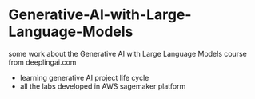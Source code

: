 # Generative-AI-with-Large-Language-Models
some work about the Generative AI with Large Language Models course from deeplingai.com
- learning  generative AI project life cycle
- all the labs developed in AWS sagemaker platform
